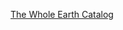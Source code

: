 [The Whole Earth Catalog](https://wholeearth.info/p/whole-earth-catalog-fall-1969?format=spreads&index=0)
